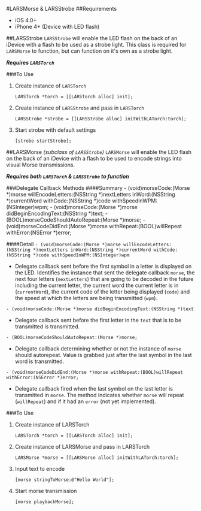 #LARSMorse & LARSStrobe
##Requirements
 - iOS 4.0+
 - iPhone 4+ (Device with LED flash)
 
##LARSStrobe
`LARSStrobe` will enable the LED flash on the back of an iDevice with a flash to be used as a strobe light.  This class is required for `LARSMorse` to function, but can function on it's own as a strobe light.

***Requires `LARSTorch`***

###To Use
 1. Create instance of `LARSTorch`

    `LARSTorch *torch = [[LARSTorch alloc] init];`

 2. Create instance of `LARSStrobe` and pass in `LARSTorch`

    `LARSStrobe *strobe = [[LARSStrobe alloc] initWithLATorch:torch];`

 3. Start strobe with default settings

    `[strobe startStrobe];`

##LARSMorse *(subclass of `LARSStrobe`)*
`LARSMorse` will enable the LED flash on the back of an iDevice with a flash to be used to encode strings into visual Morse transmissions.

***Requires both `LARSTorch` & `LARSStrobe` to function***

###Delegate Callback Methods
####Summary
    - (void)morseCode:(Morse *)morse willEncodeLetters:(NSString *)nextLetters inWord:(NSString *)currentWord withCode:(NSString *)code withSpeedInWPM:(NSInteger)wpm;
    - (void)morseCode:(Morse *)morse didBeginEncodingText:(NSString *)text;
    - (BOOL)morseCodeShouldAutoRepeat:(Morse *)morse;
    - (void)morseCodeDidEnd:(Morse *)morse withRepeat:(BOOL)willRepeat withError:(NSError *)error;

####Detail
`- (void)morseCode:(Morse *)morse willEncodeLetters:(NSString *)nextLetters inWord:(NSString *)currentWord withCode:(NSString *)code withSpeedInWPM:(NSInteger)wpm`

 - Delegate callback sent before the first symbol in a letter is displayed on the LED.  Identifies the instance that sent the delegate callback `morse`, the next four letters (`nextLetters`) that are going to be decoded in the future including the current letter, the current word the current letter is in (`currentWord`), the current code of the letter being displayed (`code`) and the speed at which the letters are being transmitted (`wpm`).
 
`- (void)morseCode:(Morse *)morse didBeginEncodingText:(NSString *)text`

 - Delegate callback sent before the first letter in the `text` that is to be transmitted is transmitted.

`- (BOOL)morseCodeShouldAutoRepeat:(Morse *)morse;`

 - Delegate callback determining whether or not the instance of `morse` should autorepeat.  Value is grabbed just after the last symbol in the last word is transmitted.

`- (void)morseCodeDidEnd:(Morse *)morse withRepeat:(BOOL)willRepeat withError:(NSError *)error;`

 - Delegate callback fired when the last symbol on the last letter is transmitted in `morse`.  The method indicates whether `morse` will repeat (`willRepeat`) and if it had an `error` (not yet implemented).
    
###To Use
 1. Create instance of LARSTorch

    `LARSTorch *torch = [[LARSTorch alloc] init];`

 2. Create instance of LARSMorse and pass in LARSTorch

    `LARSMorse *morse = [[LARSMorse alloc] initWithLATorch:torch];`
    
 3. Input text to encode

    `[morse stringToMorse:@"Hello World"];`
    
 4. Start morse transmission

    `[morse playbackMorse];`
